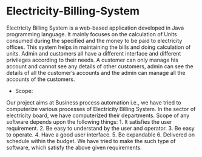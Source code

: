 # Electricity-Billing-System

Electricity Billing System is a web-based application developed in Java programming language. 
It mainly focuses on the calculation of Units consumed during the specified and the money to be paid to electricity offices.
This system helps in maintaining the bills and doing calculation of units.
Admin and customers all have a different interface and different privileges according to their needs.
A customer can only manage his account and cannot see any details of other customers, admin can see the details of all the customer’s accounts and the admin can manage all the accounts of the customers.

<ul>

<li>

Scope:
  
</ul>
Our project aims at Business process automation i.e., we have tried to computerize various processes of Electricity Billing System. In the sector of electricity board, we have computerized their departments.
Scope of any software depends upon the following things:
1. It satisfies the user requirement.
2. Be easy to understand by the user and operator.
3. Be easy to operate.
4. Have a good user interface.
5. Be expandable
6. Delivered on schedule within the budget.
We have tried to make the such type of software, which satisfy the above given requirements.
  
